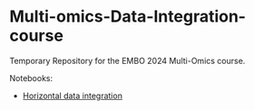 # Multi-omics-Data-Integration-course
Temporary Repository for the EMBO 2024 Multi-Omics course.

Notebooks:
- [Horizontal data integration](https://htmlpreview.github.io/?https://github.com/const-ae/Multi-omics-Data-Integration-course/blob/master/notebook/horizontal_data_integration.html)
